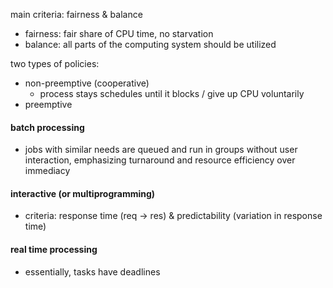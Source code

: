 main criteria: fairness & balance
- fairness: fair share of CPU time, no starvation
- balance: all parts of the computing system should be utilized

two types of policies: 
- non-preemptive (cooperative)
	- process stays schedules until it blocks / give up CPU voluntarily
- preemptive

#### batch processing
- jobs with similar needs are queued and run in groups without user interaction, emphasizing turnaround and resource efficiency over immediacy
#### interactive (or multiprogramming)
- criteria: response time (req -> res) & predictability (variation in response time)
#### real time processing
- essentially, tasks have deadlines
